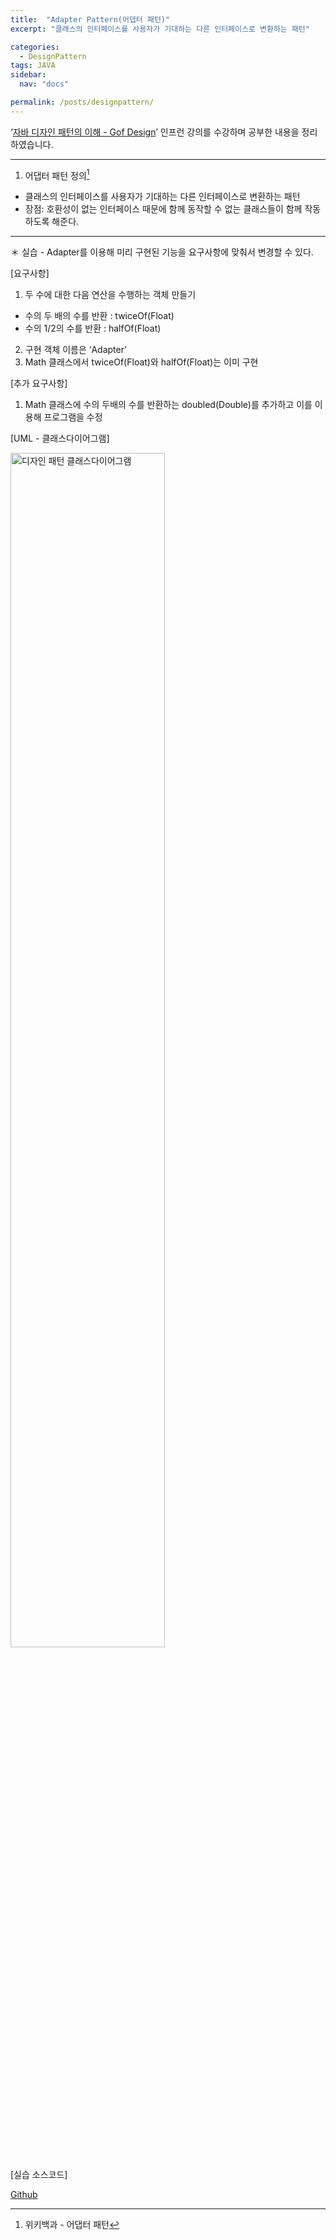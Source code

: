 ```yaml
---
title:  "Adapter Pattern(어댑터 패턴)"
excerpt: "클래스의 인터페이스를 사용자가 기대하는 다른 인터페이스로 변환하는 패턴"

categories:
  - DesignPattern
tags: JAVA
sidebar:
  nav: "docs"

permalink: /posts/designpattern/
---
```


‘[자바 디자인 패턴의 이해 - Gof Design](https://www.inflearn.com/course/%EC%9E%90%EB%B0%94-%EB%94%94%EC%9E%90%EC%9D%B8-%ED%8C%A8%ED%84%B4#)’ 인프런 강의를 수강하며 공부한 내용을 정리하였습니다.

***

1. 어댑터 패턴 정의[^definition]

  - 클래스의 인터페이스를 사용자가 기대하는 다른 인터페이스로 변환하는 패턴  
  - 장점: 호환성이 없는 인터페이스 때문에 함께 동작할 수 없는 클래스들이 함께 작동하도록 해준다.

[^definition]: 위키백과 - 어댑터 패턴
***

＊ 실습 - Adapter를 이용해 미리 구현된 기능을 요구사항에 맞춰서 변경할 수 있다.

[요구사항]

1. 두 수에 대한 다음 연산을 수행하는 객체 만들기
  - 수의 두 배의 수를 반환 : twiceOf(Float)
  - 수의 1/2의 수를 반환 : halfOf(Float)

2. 구현 객체 이름은 ‘Adapter’
3. Math 클래스에서 twiceOf(Float)와 halfOf(Float)는 이미 구현

[추가 요구사항]

1. Math 클래스에 수의 두배의 수를 반환하는 doubled(Double)를 추가하고 이를 이용해 프로그램을 수정

[UML - 클래스다이어그램]

<img src="https://user-images.githubusercontent.com/47530310/66184361-c7152980-e6b6-11e9-9e25-a1639c54be15.PNG" alt="디자인 패턴 클래스다이어그램" width="70%">

[실습 소스코드]

[Github](https://github.com/Hisuji/DesignPattern/tree/master/src/adapter)